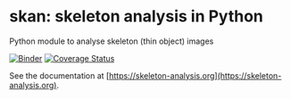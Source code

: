 # skan: skeleton analysis in Python
Python module to analyse skeleton (thin object) images

[![Binder](https://mybinder.org/badge.svg)](https://mybinder.org/v2/gh/jni/skan/main?filepath=doc%2Fgetting_started.ipynb)
[![Coverage Status](https://coveralls.io/repos/github/jni/skan/badge.svg?branch=main)](https://coveralls.io/github/jni/skan?branch=master)

See the documentation at [https://skeleton-analysis.org](https://skeleton-analysis.org).
